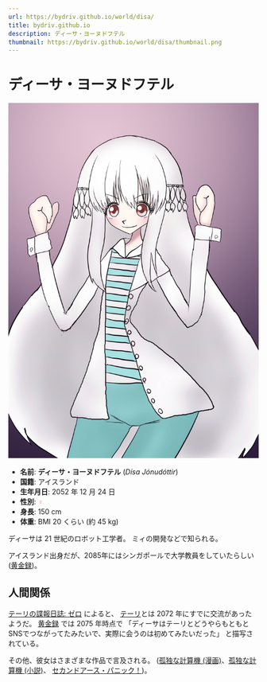 ```yaml
---
url: https://bydriv.github.io/world/disa/
title: bydriv.github.io
description: ディーサ・ヨーヌドフテル
thumbnail: https://bydriv.github.io/world/disa/thumbnail.png
---
```


# ディーサ・ヨーヌドフテル

![](thumbnail.png)

- **名前**: **ディーサ・ヨーヌドフテル** (*Dísa Jónudóttir*)
- **国籍**: アイスランド
- **生年月日**: 2052 年 12 月 24 日
- **性別**: <span style="color: #FF8080;">♀</span>
- **身長**: 150 cm
- **体重**: BMI 20 くらい (約 45 kg)

ディーサは 21 世紀のロボット工学者。
ミィの開発などで知られる。

アイスランド出身だが、2085年にはシンガポールで大学教員をしていたらしい ([黄金録](/literature/golden-record))。

## 人間関係

[テーリの諜報日誌: ゼロ](/literature/agent-log/zero) によると、
[テーリ](/world/teiri)とは 2072 年にすでに交流があったようだ。
[黄金録](/literature/golden-record) では 2075 年時点で
「ディーサはテーリとどうやらもともとSNSでつながってたみたいで、実際に会うのは初めてみたいだった」
と描写されている。

その他、彼女はさまざまな作品で言及される。
([孤独な計算機 (漫画)](/comic/lonely-computer)、[孤独な計算機 (小説)](/literature/lonely-computer)、
[セカンドアース・パニック！](/literature/secondearth-panic))。
